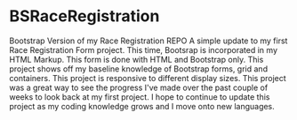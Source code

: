 # BSRaceRegistration
Bootstrap Version of my Race Registration REPO
A simple update to my first Race Registration Form project. This time, Bootsrap is incorporated in my HTML Markup. This form is done with HTML and Bootstrap only. This project shows off my baseline knowledge of Bootstrap forms, grid and containers. This project is responsive to different display sizes. This project was a great way to see the progress I've made over the past couple of weeks to look back at my first project. I hope to continue to update this project as my coding knowledge grows and I move onto new languages.
